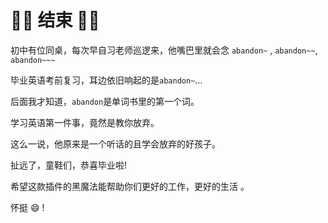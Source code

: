 # 🎉🎉 结束 🎉🎉

初中有位同桌，每次早自习老师巡逻来，他嘴巴里就会念 `abandon~` , `abandon~~`, `abandon~~~`

毕业英语考前复习，耳边依旧响起的是`abandon~`...

后面我才知道，`abandon`是单词书里的第一个词。

学习英语第一件事，竟然是教你放弃。

这么一说，他原来是一个听话的且学会放弃的好孩子。

扯远了，童鞋们，恭喜毕业啦!

希望这款插件的黑魔法能帮助你们更好的工作，更好的生活 。

怀挺 :smile: !

